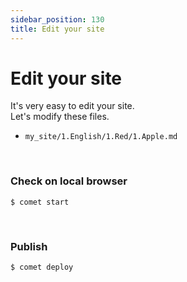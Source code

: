```yaml
---
sidebar_position: 130
title: Edit your site
---
```


# Edit your site

It's very easy to edit your site.  
Let's modify these files.

- `my_site/1.English/1.Red/1.Apple.md`

<br />

### Check on local browser

```
$ comet start
```

<br />

### Publish

```
$ comet deploy
```

<br />

